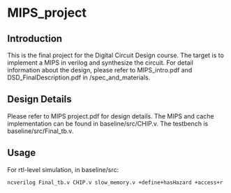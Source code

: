 # MIPS_project   
## Introduction   
This is the final project for the Digital Circuit Design course. The target is to implement a MIPS in verilog and synthesize the circuit. For detail information about the design, please refer to MIPS_intro.pdf and DSD_FinalDescription.pdf in /spec_and_materials.
## Design Details
Please refer to MIPS project.pdf for design details.
The MIPS and cache implementation can be found in baseline/src/CHIP.v.
The testbench is baseline/src/Final_tb.v.

## Usage
For rtl-level simulation, in baseline/src:   
```
ncverilog Final_tb.v CHIP.v slow_memory.v +define+hasHazard +access+r
```   

